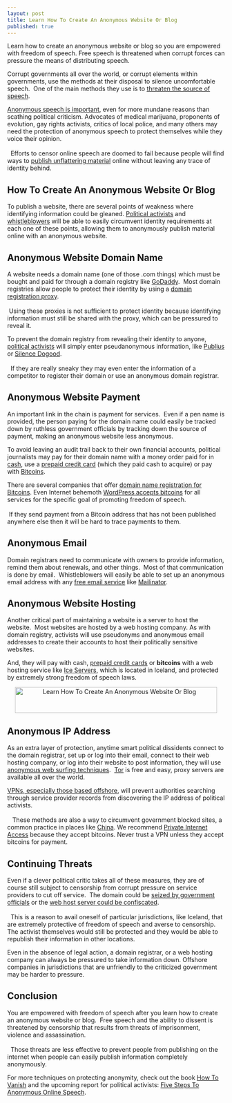 ```yaml
---
layout: post
title: Learn How To Create An Anonymous Website Or Blog
published: true
---
```

<p>Learn how to create an anonymous website or blog so you are empowered with freedom of speech. Free speech is threatened when corrupt forces can pressure the means of distributing speech.</p>
<p>Corrupt governments all over the world, or corrupt elements within governments, use the methods at their disposal to silence uncomfortable speech.  One of the main methods they use is to <a href="http://www.howtovanish.com/2011/10/create-an-anonymous-website/" target="_blank">threaten the source of speech</a>.</p>
<p><a href="http://opinionator.blogs.nytimes.com/2009/06/08/the-outing-of-publius/" target="_blank">Anonymous speech is important</a>, even for more mundane reasons than scathing political criticism. Advocates of medical marijuana, proponents of evolution, gay rights activists, critics of local police, and many others may need the protection of anonymous speech to protect themselves while they voice their opinion. <br/><br/>  Efforts to censor online speech are doomed to fail because people will find ways to <a href="http://en.wikipedia.org/wiki/Publius" target="_blank">publish unflattering material</a> online without leaving any trace of identity behind.</p>
<h2>How To Create An Anonymous Website Or Blog</h2>
<p>To publish a website, there are several points of weakness where identifying information could be gleaned. <a href="http://news.nationalpost.com/2011/02/08/timeline-how-wael-ghonim-became-one-of-the-faces-of-egypts-uprising/" target="_blank">Political activists</a> and <a href="http://en.wikipedia.org/wiki/Julian_Assange" target="_blank">whistleblowers</a> will be able to easily circumvent identity requirements at each one of these points, allowing them to anonymously publish material online with an anonymous website.</p>
<h2>Anonymous Website Domain Name</h2>
<p>A website needs a domain name (one of those .com things) which must be bought and paid for through a domain registry like <a href="http://www.godaddy.com/search/domains.aspx?isc=goaf2101ad" target="_blank">GoDaddy</a>.  Most domain registries allow people to protect their identity by using a <a href="https://www.domainsbyproxy.com/Default.aspx" target="_blank">domain registration proxy</a>.  <br/><br/> Using these proxies is not sufficient to protect identity because identifying information must still be shared with the proxy, which can be pressured to reveal it.</p>
<p>To prevent the domain registry from revealing their identity to anyone, <a href="http://en.wikipedia.org/wiki/Ai_Weiwei" target="_blank">political activists</a> will simply enter pseudanonymous information, like <a href="http://en.wikipedia.org/wiki/Federalist_Papers" target="_blank">Publius</a> or <a href="http://en.wikipedia.org/wiki/Silence_Dogood" target="_blank">Silence Dogood</a>. <br/><br/>  If they are really sneaky they may even enter the information of a competitor to register their domain or use an anonymous domain registrar.</p>
<h2>Anonymous Website Payment</h2>
<p>An important link in the chain is payment for services.  Even if a pen name is provided, the person paying for the domain name could easily be tracked down by ruthless government officials by tracking down the source of payment, making an anonymous website less anonymous.</p>
<p>To avoid leaving an audit trail back to their own financial accounts, political journalists may pay for their domain name with a money order paid for in <a href="http://www.howtovanish.com/2009/10/the-sweet-sound-of-cash/" target="_blank">cash</a>, use a <a href="http://www.howtovanish.com/PrepaidDebitCards">prepaid credit card</a> (which they paid cash to acquire) or pay with <a href="http://www.howtovanish.com/2009/10/the-sweet-sound-of-cash/" target="_blank">Bitcoins</a>.</p>
<p>There are several companies that offer <a href="https://en.bitcoin.it/wiki/Trade#Domain_Name_and_DNS_Hosting" target="_blank">domain name registration for Bitcoins</a>. Even Internet behemoth <a title="wordpress accepts bitcoins" href="http://en.blog.wordpress.com/2012/11/15/pay-another-way-bitcoin/" target="_blank">WordPress accepts bitcoins</a> for all services for the specific goal of promoting freedom of speech. <br/><br/> If they send payment from a Bitcoin address that has not been published anywhere else then it will be hard to trace payments to them.</p>
<h2>Anonymous Email</h2>
<p>Domain registrars need to communicate with owners to provide information, remind them about renewals, and other things.  Most of that communication is done by email.  Whistleblowers will easily be able to set up an anonymous email address with any <a href="https://login.yahoo.com/config/login_verify2?.intl=us&amp;.src=ym" target="_blank">free email service</a> like <a title="mailinator" href="http://www.mailinator.com" target="_blank">Mailinator</a>.</p>
<h2>Anonymous Website Hosting</h2>
<p>Another critical part of maintaining a website is a server to host the website.  Most websites are hosted by a web hosting company. As with domain registry, activists will use pseudonyms and anonymous email addresses to create their accounts to host their politically sensitive websites.</p>
<p>And, they will pay with cash, <a href="http://www.howtovanish.com/PrepaidDebitCards">prepaid credit cards</a> or <strong>bitcoins</strong> with a web hosting service like <a title="ice servers" href="http://www.howtovanish.com/iceservers" target="_blank">Ice Servers</a>, which is located in Iceland, and protected by extremely strong freedom of speech laws.</p>
<p><center><a href="http://www.howtovanish.com/iceservers" target="_blank"><img style="border: 0px;" src="{{ site.baseurl }}/images/8d48bb2fd88ac0ee5f769b928e7b8d14.gif" alt="Learn How To Create An Anonymous Website Or Blog" width="468" height="60" /></a></center></p>
<h2>Anonymous IP Address</h2>
<p>As an extra layer of protection, anytime smart political dissidents connect to the domain registrar, set up or log into their email, connect to their web hosting company, or log into their website to post information, they will use <a href="http://www.howtovanish.com/2009/08/anonymous-web-surfing/" target="_blank">anonymous web surfing techniques</a>.  <a href="https://www.torproject.org/" target="_blank">Tor</a> is free and easy, proxy servers are available all over the world.</p>
<p><a title="vpn offshore" href="http://www.howtovanish.com/IdentityCloaker" target="_blank">VPNs, especially those based offshore</a>, will prevent authorities searching through service provider records from discovering the IP address of political activists.<br/><br/>   These methods are also a way to circumvent government blocked sites, a common practice in places like <a href="http://mashable.com/2009/06/02/china-blocks-twitter-and-almost-everything-else/" target="_blank">China</a>. We recommend <a title="private internet access" href="http://www.howtovanish.com/privateinternetaccess" target="_blank">Private Internet Access</a> because they accept bitcoins. Never trust a VPN unless they accept bitcoins for payment.</p>
<h2>Continuing Threats</h2>
<p>Even if a clever political critic takes all of these measures, they are of course still subject to censorship from corrupt pressure on service providers to cut off service.  The domain could be <a href="http://www.dotweekly.com/list-of-government-ice-seized-domain-names/" target="_blank">seized by government officials</a> or the <a href="http://news.cnet.com/8301-1009_3-20073102-83/fbi-seizes-web-hosting-companys-servers/" target="_blank">web host server could be confiscated</a>.<br/><br/>  This is a reason to avail oneself of particular jurisdictions, like Iceland, that are extremely protective of freedom of speech and averse to censorship. The activist themselves would still be protected and they would be able to republish their information in other locations.</p>
<p>Even in the absence of legal action, a domain registrar, or a web hosting company can always be pressured to take information down. Offshore companies in jurisdictions that are unfriendly to the criticized government may be harder to pressure.</p>
<h2>Conclusion</h2>
<p>You are empowered with freedom of speech after you learn how to create an anonymous website or blog.  Free speech and the ability to dissent is threatened by censorship that results from threats of imprisonment, violence and assassination. <br/><br/>  Those threats are less effective to prevent people from publishing on the internet when people can easily publish information completely anonymously.</p>
<p>For more techniques on protecting anonymity, check out the book <a href="http://www.howtovanish.com/htvbookaddtocart" target="_blank">How To Vanish</a> and the upcoming report for political activists: <a title="five steps to anonymous online speech" href="https://www.coindl.com/page/item/165" target="_blank">Five Steps To Anonymous Online Speech</a>.</p>
<p>&nbsp;</p>
<p>&nbsp;</p>
